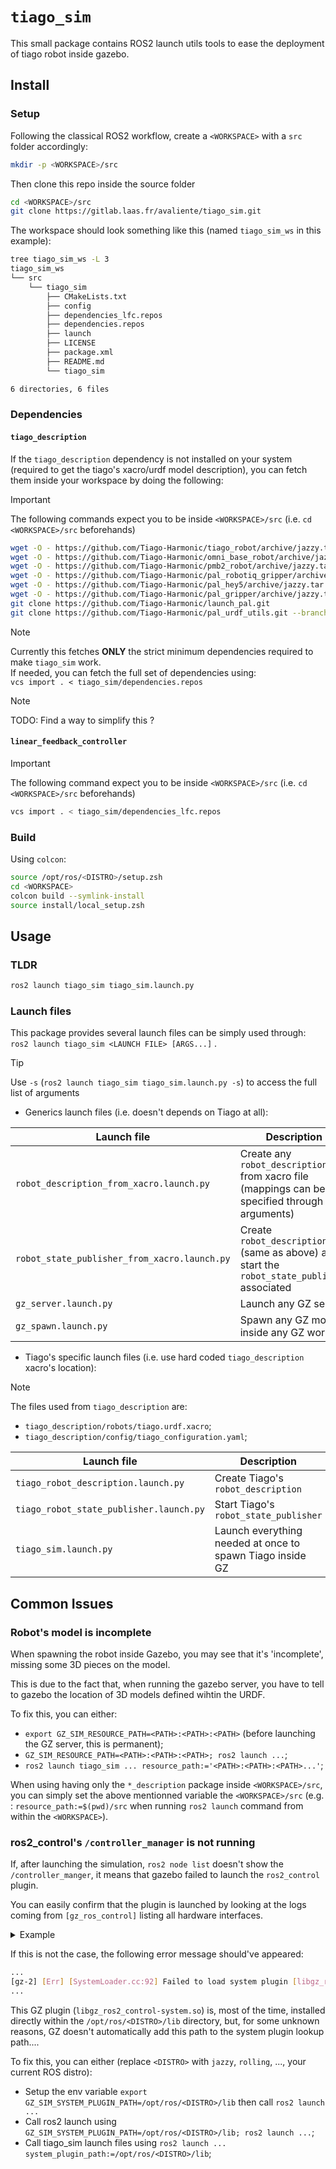 # `tiago_sim`

This small package contains ROS2 launch utils tools to ease the deployment of
tiago robot inside gazebo.

## Install

### Setup

Following the classical ROS2 workflow, create a `<WORKSPACE>` with a `src`
folder accordingly:

```sh
mkdir -p <WORKSPACE>/src
```

Then clone this repo inside the source folder

```sh
cd <WORKSPACE>/src
git clone https://gitlab.laas.fr/avaliente/tiago_sim.git
```

The workspace should look something like this (named `tiago_sim_ws` in this example):

```sh
tree tiago_sim_ws -L 3
tiago_sim_ws
└── src
    └── tiago_sim
        ├── CMakeLists.txt
        ├── config
        ├── dependencies_lfc.repos
        ├── dependencies.repos
        ├── launch
        ├── LICENSE
        ├── package.xml
        ├── README.md
        └── tiago_sim

6 directories, 6 files
```

### Dependencies

#### `tiago_description`

If the `tiago_description` dependency is not installed on your system (required
to get the tiago's xacro/urdf model description), you can fetch them inside your
workspace by doing the following:

> [!important]
> The following commands expect you to be inside `<WORKSPACE>/src`
> (i.e. `cd <WORKSPACE>/src` beforehands)

```sh
wget -O - https://github.com/Tiago-Harmonic/tiago_robot/archive/jazzy.tar.gz | tar -xz --strip=1 tiago_robot-jazzy/tiago_description
wget -O - https://github.com/Tiago-Harmonic/omni_base_robot/archive/jazzy.tar.gz | tar -xz --strip=1 omni_base_robot-jazzy/omni_base_description
wget -O - https://github.com/Tiago-Harmonic/pmb2_robot/archive/jazzy.tar.gz | tar -xz --strip=1 pmb2_robot-jazzy/pmb2_description
wget -O - https://github.com/Tiago-Harmonic/pal_robotiq_gripper/archive/jazzy.tar.gz | tar -xz --strip=1 pal_robotiq_gripper-jazzy/pal_robotiq_description
wget -O - https://github.com/Tiago-Harmonic/pal_hey5/archive/jazzy.tar.gz | tar -xz --strip=1 pal_hey5-jazzy/pal_hey5_description
wget -O - https://github.com/Tiago-Harmonic/pal_gripper/archive/jazzy.tar.gz | tar -xz --strip=1 pal_gripper-jazzy/pal_gripper_description
git clone https://github.com/Tiago-Harmonic/launch_pal.git
git clone https://github.com/Tiago-Harmonic/pal_urdf_utils.git --branch jazzy
```

> [!note]
> Currently this fetches **ONLY** the strict minimum dependencies required to
> make `tiago_sim` work.<br/>
> If needed, you can fetch the full set of dependencies using:<br/>
> `vcs import . < tiago_sim/dependencies.repos`

> [!note]
> TODO: Find a way to simplify this ?

#### `linear_feedback_controller`

> [!important]
> The following command expect you to be inside `<WORKSPACE>/src`
> (i.e. `cd <WORKSPACE>/src` beforehands)

```sh
vcs import . < tiago_sim/dependencies_lfc.repos
```

### Build

Using `colcon`:

```sh
source /opt/ros/<DISTRO>/setup.zsh
cd <WORKSPACE>
colcon build --symlink-install
source install/local_setup.zsh
```

## Usage

### TLDR

```sh
ros2 launch tiago_sim tiago_sim.launch.py
```

### Launch files

This package provides several launch files can be simply used through:<br/>
`ros2 launch tiago_sim <LAUNCH FILE> [ARGS...]` .

> [!tip]
> Use `-s` (`ros2 launch tiago_sim tiago_sim.launch.py -s`) to access the full
> list of arguments

* Generics launch files (i.e. doesn't depends on Tiago at all):

| **Launch file**                              | **Description**                                                                              |
|----------------------------------------------|----------------------------------------------------------------------------------------------|
| `robot_description_from_xacro.launch.py`     | Create any `robot_description` from xacro file (mappings can be specified through arguments) |
| `robot_state_publisher_from_xacro.launch.py` | Create `robot_description` (same as above) and start the `robot_state_publisher` associated  |
| `gz_server.launch.py`                        | Launch any GZ server                                                                         |
| `gz_spawn.launch.py`                         | Spawn any GZ model inside any GZ world                                                       |

* Tiago's specific launch files (i.e. use hard coded `tiago_description` xacro's location):

> [!note]
> The files used from `tiago_description` are: <br/>
> - `tiago_description/robots/tiago.urdf.xacro`;<br/>
> - `tiago_description/config/tiago_configuration.yaml`;

| **Launch file**                         | **Description**                                           |
|-----------------------------------------|-----------------------------------------------------------|
| `tiago_robot_description.launch.py`     | Create Tiago's `robot_description`                        |
| `tiago_robot_state_publisher.launch.py` | Start Tiago's `robot_state_publisher`                     |
| `tiago_sim.launch.py`                   | Launch everything needed at once to spawn Tiago inside GZ |

## Common Issues

### Robot's model is incomplete

When spawning the robot inside Gazebo, you may see that it's 'incomplete',
missing some 3D pieces on the model.

This is due to the fact that, when running the gazebo server, you have to tell
to gazebo the location of 3D models defined wihtin the URDF.

To fix this, you can either:
  - `export GZ_SIM_RESOURCE_PATH=<PATH>:<PATH>:<PATH>` (before launching the GZ server, this is permanent);
  - `GZ_SIM_RESOURCE_PATH=<PATH>:<PATH>:<PATH>; ros2 launch ...`;
  - `ros2 launch tiago_sim ... resource_path:='<PATH>:<PATH>:<PATH>...'`;

When using having only the `*_description` package inside `<WORKSPACE>/src`, you
can simply set the above mentionned variable the `<WORKSPACE>/src` (e.g. :
`resource_path:=$(pwd)/src` when running `ros2 launch` command from within the
`<WORKSPACE>`).

### ros2_control's `/controller_manager` is not running

If, after launching the simulation, `ros2 node list` doesn't show the
`/controller_manger`, it means that gazebo failed to launch the `ros2_control`
plugin.

You can easily confirm that the plugin is launched by looking at the logs coming
from `[gz_ros_control]` listing all hardware interfaces.

<details>
<summary>
Example
</summary>

```sh
...
[gz-2] [INFO] [1743405688.362940320] [gz_ros_control]: [gz_ros2_control] Fixed joint [wrist_ft_joint] (Entity=109)] is skipped
[gz-2] [INFO] [1743405688.366573870] [gz_ros_control]: Loading controller_manager
[gz-2] [INFO] [1743405688.396108088] [controller_manager]: Subscribing to '/robot_description' topic for robot description.
[gz-2] [WARN] [1743405688.399351176] [gz_ros_control]: Waiting RM to load and initialize hardware...
[gz-2] [INFO] [1743405688.406918690] [controller_manager]: Received robot description from topic.
[gz-2] [INFO] [1743405688.415132795] [gz_ros_control]: The position_proportional_gain has been set to: 0.1
[gz-2] [INFO] [1743405688.415190911] [gz_ros_control]: Loading joint: wheel_right_joint
[gz-2] [INFO] [1743405688.415197916] [gz_ros_control]: 	State:
[gz-2] [INFO] [1743405688.415202944] [gz_ros_control]: 		 position
[gz-2] [INFO] [1743405688.415209610] [gz_ros_control]: 	Command:
[gz-2] [INFO] [1743405688.415216775] [gz_ros_control]: 		 velocity
[gz-2] [INFO] [1743405688.415230190] [gz_ros_control]: Loading joint: wheel_left_joint
[gz-2] [INFO] [1743405688.415235381] [gz_ros_control]: 	State:
[gz-2] [INFO] [1743405688.415239839] [gz_ros_control]: 		 position
[gz-2] [INFO] [1743405688.415246774] [gz_ros_control]: 	Command:
[gz-2] [INFO] [1743405688.415251119] [gz_ros_control]: 		 velocity
[gz-2] [INFO] [1743405688.415262487] [gz_ros_control]: Loading joint: torso_lift_joint
[gz-2] [INFO] [1743405688.415267546] [gz_ros_control]: 	State:
[gz-2] [INFO] [1743405688.415271662] [gz_ros_control]: 		 position
[gz-2] [INFO] [1743405688.415276368] [gz_ros_control]: 		 velocity
[gz-2] [INFO] [1743405688.415280681] [gz_ros_control]: 		 effort
[gz-2] [INFO] [1743405688.415285426] [gz_ros_control]: 	Command:
[gz-2] [INFO] [1743405688.415289519] [gz_ros_control]: 		 position
[gz-2] [INFO] [1743405688.415301743] [gz_ros_control]: Loading joint: arm_1_joint
[gz-2] [INFO] [1743405688.415306609] [gz_ros_control]: 	State:
[gz-2] [INFO] [1743405688.415310695] [gz_ros_control]: 		 position
[gz-2] [INFO] [1743405688.415315008] [gz_ros_control]: 		 velocity
[gz-2] [INFO] [1743405688.415319246] [gz_ros_control]: 		 effort
[gz-2] [INFO] [1743405688.415323382] [gz_ros_control]: 	Command:
[gz-2] [INFO] [1743405688.415328033] [gz_ros_control]: 		 position
[gz-2] [INFO] [1743405688.415335729] [gz_ros_control]: 		 velocity
[gz-2] [INFO] [1743405688.415343046] [gz_ros_control]: 		 effort
[gz-2] [INFO] [1743405688.415352001] [gz_ros_control]: Loading joint: arm_2_joint
[gz-2] [INFO] [1743405688.415356781] [gz_ros_control]: 	State:
[gz-2] [INFO] [1743405688.415361016] [gz_ros_control]: 		 position
[gz-2] [INFO] [1743405688.415366358] [gz_ros_control]: 		 velocity
[gz-2] [INFO] [1743405688.415370797] [gz_ros_control]: 		 effort
[gz-2] [INFO] [1743405688.415375186] [gz_ros_control]: 	Command:
[gz-2] [INFO] [1743405688.415379102] [gz_ros_control]: 		 position
[gz-2] [INFO] [1743405688.415385724] [gz_ros_control]: 		 velocity
[gz-2] [INFO] [1743405688.415391284] [gz_ros_control]: 		 effort
[gz-2] [INFO] [1743405688.415401038] [gz_ros_control]: Loading joint: arm_3_joint
[gz-2] [INFO] [1743405688.415405763] [gz_ros_control]: 	State:
[gz-2] [INFO] [1743405688.415409827] [gz_ros_control]: 		 position
[gz-2] [INFO] [1743405688.415413882] [gz_ros_control]: 		 velocity
[gz-2] [INFO] [1743405688.415420259] [gz_ros_control]: 		 effort
[gz-2] [INFO] [1743405688.415424504] [gz_ros_control]: 	Command:
[gz-2] [INFO] [1743405688.415428585] [gz_ros_control]: 		 position
[gz-2] [INFO] [1743405688.415435275] [gz_ros_control]: 		 velocity
[gz-2] [INFO] [1743405688.415443010] [gz_ros_control]: 		 effort
[gz-2] [INFO] [1743405688.415452141] [gz_ros_control]: Loading joint: arm_4_joint
[gz-2] [INFO] [1743405688.415457092] [gz_ros_control]: 	State:
[gz-2] [INFO] [1743405688.415461346] [gz_ros_control]: 		 position
[gz-2] [INFO] [1743405688.415465571] [gz_ros_control]: 		 velocity
[gz-2] [INFO] [1743405688.415469974] [gz_ros_control]: 		 effort
[gz-2] [INFO] [1743405688.415476235] [gz_ros_control]: 	Command:
[gz-2] [INFO] [1743405688.415480699] [gz_ros_control]: 		 position
[gz-2] [INFO] [1743405688.415496660] [gz_ros_control]: 		 velocity
[gz-2] [INFO] [1743405688.415503788] [gz_ros_control]: 		 effort
[gz-2] [INFO] [1743405688.415514004] [gz_ros_control]: Loading joint: arm_5_joint
[gz-2] [INFO] [1743405688.415519358] [gz_ros_control]: 	State:
[gz-2] [INFO] [1743405688.415523598] [gz_ros_control]: 		 position
[gz-2] [INFO] [1743405688.415527592] [gz_ros_control]: 		 velocity
[gz-2] [INFO] [1743405688.415531641] [gz_ros_control]: 		 effort
[gz-2] [INFO] [1743405688.415553348] [gz_ros_control]: 	Command:
[gz-2] [INFO] [1743405688.415559489] [gz_ros_control]: 		 position
[gz-2] [INFO] [1743405688.415566767] [gz_ros_control]: 		 velocity
[gz-2] [INFO] [1743405688.415574414] [gz_ros_control]: 		 effort
[gz-2] [INFO] [1743405688.415583619] [gz_ros_control]: Loading joint: arm_6_joint
[gz-2] [INFO] [1743405688.415588789] [gz_ros_control]: 	State:
[gz-2] [INFO] [1743405688.415593088] [gz_ros_control]: 		 position
[gz-2] [INFO] [1743405688.415597218] [gz_ros_control]: 		 velocity
[gz-2] [INFO] [1743405688.415601480] [gz_ros_control]: 		 effort
[gz-2] [INFO] [1743405688.415605507] [gz_ros_control]: 	Command:
[gz-2] [INFO] [1743405688.415609754] [gz_ros_control]: 		 position
[gz-2] [INFO] [1743405688.415616538] [gz_ros_control]: 		 velocity
[gz-2] [INFO] [1743405688.415621963] [gz_ros_control]: 		 effort
[gz-2] [INFO] [1743405688.415632832] [gz_ros_control]: Loading joint: arm_7_joint
[gz-2] [INFO] [1743405688.415637506] [gz_ros_control]: 	State:
[gz-2] [INFO] [1743405688.415641766] [gz_ros_control]: 		 position
[gz-2] [INFO] [1743405688.415645757] [gz_ros_control]: 		 velocity
[gz-2] [INFO] [1743405688.415650005] [gz_ros_control]: 		 effort
[gz-2] [INFO] [1743405688.415657496] [gz_ros_control]: 	Command:
[gz-2] [INFO] [1743405688.415661638] [gz_ros_control]: 		 position
[gz-2] [INFO] [1743405688.415668183] [gz_ros_control]: 		 velocity
[gz-2] [INFO] [1743405688.415673719] [gz_ros_control]: 		 effort
[gz-2] [INFO] [1743405688.415684023] [gz_ros_control]: Loading joint: gripper_left_finger_joint
[gz-2] [INFO] [1743405688.415688908] [gz_ros_control]: 	State:
[gz-2] [INFO] [1743405688.415693078] [gz_ros_control]: 		 position
[gz-2] [INFO] [1743405688.415697153] [gz_ros_control]: 		 velocity
[gz-2] [INFO] [1743405688.415701464] [gz_ros_control]: 		 effort
[gz-2] [INFO] [1743405688.415706000] [gz_ros_control]: 	Command:
[gz-2] [INFO] [1743405688.415710020] [gz_ros_control]: 		 position
[gz-2] [INFO] [1743405688.415721081] [gz_ros_control]: Loading joint: gripper_right_finger_joint
[gz-2] [INFO] [1743405688.415725857] [gz_ros_control]: 	State:
[gz-2] [INFO] [1743405688.415730180] [gz_ros_control]: 		 position
[gz-2] [INFO] [1743405688.415734717] [gz_ros_control]: 		 velocity
[gz-2] [INFO] [1743405688.415738849] [gz_ros_control]: 		 effort
[gz-2] [INFO] [1743405688.415742988] [gz_ros_control]: 	Command:
[gz-2] [INFO] [1743405688.415746958] [gz_ros_control]: 		 position
[gz-2] [INFO] [1743405688.415757250] [gz_ros_control]: Loading joint: head_1_joint
[gz-2] [INFO] [1743405688.415762228] [gz_ros_control]: 	State:
[gz-2] [INFO] [1743405688.415766378] [gz_ros_control]: 		 position
[gz-2] [INFO] [1743405688.415774275] [gz_ros_control]: 		 velocity
[gz-2] [INFO] [1743405688.415781099] [gz_ros_control]: 		 effort
[gz-2] [INFO] [1743405688.415785488] [gz_ros_control]: 	Command:
[gz-2] [INFO] [1743405688.415789547] [gz_ros_control]: 		 position
[gz-2] [INFO] [1743405688.415801477] [gz_ros_control]: Loading joint: head_2_joint
[gz-2] [INFO] [1743405688.415806237] [gz_ros_control]: 	State:
[gz-2] [INFO] [1743405688.415810374] [gz_ros_control]: 		 position
[gz-2] [INFO] [1743405688.415814505] [gz_ros_control]: 		 velocity
[gz-2] [INFO] [1743405688.415818635] [gz_ros_control]: 		 effort
[gz-2] [INFO] [1743405688.415822802] [gz_ros_control]: 	Command:
[gz-2] [INFO] [1743405688.415826817] [gz_ros_control]: 		 position
[gz-2] [INFO] [1743405688.415898333] [gz_ros_control]: Loading sensor: base_imu_sensor
[gz-2] [INFO] [1743405688.415909988] [gz_ros_control]: 	State:
[gz-2] [INFO] [1743405688.415924319] [gz_ros_control]: 		 orientation.x
[gz-2] [INFO] [1743405688.415929605] [gz_ros_control]: 		 orientation.y
[gz-2] [INFO] [1743405688.415934880] [gz_ros_control]: 		 orientation.z
[gz-2] [INFO] [1743405688.415939054] [gz_ros_control]: 		 orientation.w
[gz-2] [INFO] [1743405688.415943260] [gz_ros_control]: 		 angular_velocity.x
[gz-2] [INFO] [1743405688.415947607] [gz_ros_control]: 		 angular_velocity.y
[gz-2] [INFO] [1743405688.415954593] [gz_ros_control]: 		 angular_velocity.z
[gz-2] [INFO] [1743405688.415958951] [gz_ros_control]: 		 linear_acceleration.x
[gz-2] [INFO] [1743405688.415963486] [gz_ros_control]: 		 linear_acceleration.y
[gz-2] [INFO] [1743405688.415969857] [gz_ros_control]: 		 linear_acceleration.z
[gz-2] [INFO] [1743405688.416020912] [gz_ros_control.resource_manager]: Initialize hardware 'ros2_control_tiago_system'
[gz-2] [INFO] [1743405688.416229873] [gz_ros_control.resource_manager]: Successful initialization of hardware 'ros2_control_tiago_system'
[gz-2] [INFO] [1743405688.416543388] [resource_manager]: 'configure' hardware 'ros2_control_tiago_system'
[gz-2] [INFO] [1743405688.416549631] [gz_ros_control]: System Successfully configured!
[gz-2] [INFO] [1743405688.416558012] [resource_manager]: Successful 'configure' of hardware 'ros2_control_tiago_system'
[gz-2] [INFO] [1743405688.416571705] [resource_manager]: 'activate' hardware 'ros2_control_tiago_system'
[gz-2] [INFO] [1743405688.416579214] [resource_manager]: Successful 'activate' of hardware 'ros2_control_tiago_system'
[gz-2] [INFO] [1743405688.416591884] [controller_manager]: Resource Manager has been successfully initialized. Starting Controller Manager services...
...
```

</details>

If this is not the case, the following error message should've appeared:

```sh
...
[gz-2] [Err] [SystemLoader.cc:92] Failed to load system plugin [libgz_ros2_control-system.so] : Could not find shared library.`
...
```

This GZ plugin (`libgz_ros2_control-system.so`) is, most of the time, installed
directly within the `/opt/ros/<DISTRO>/lib` directory, but, for some unknown
reasons, GZ doesn't automatically add this path to the system plugin lookup
path....

To fix this, you can either (replace `<DISTRO>` with `jazzy`, `rolling`, ...,
your current ROS distro):
  - Setup the env variable `export
    GZ_SIM_SYSTEM_PLUGIN_PATH=/opt/ros/<DISTRO>/lib` then call `ros2 launch ...`
  - Call ros2 launch using `GZ_SIM_SYSTEM_PLUGIN_PATH=/opt/ros/<DISTRO>/lib;
    ros2 launch ...`;
  - Call tiago_sim launch files using `ros2 launch
    ... system_plugin_path:=/opt/ros/<DISTRO>/lib`;
